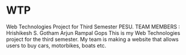 # WTP
Web Technologies Project for Third Semester PESU.
TEAM MEMBERS : Hrishikesh S.
               Gotham
               Arjun Rampal
               Gops
This is my Web Technologies project for the third semester.
My team is making a website that allows users to buy cars, motorbikes, boats etc.
